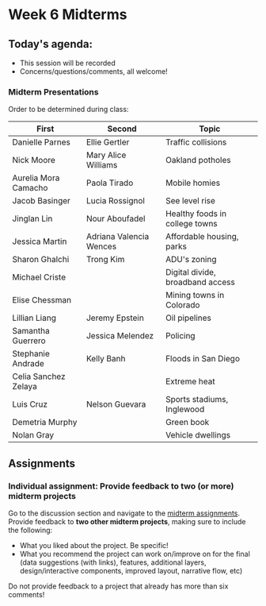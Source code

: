 # Week 6 Midterms

## Today's agenda:

- This session will be recorded
- Concerns/questions/comments, all welcome!

### Midterm Presentations

Order to be determined during class:

First | Second | Topic
--|--|--
Danielle Parnes	|	Ellie Gertler	|	Traffic collisions
Nick Moore	|	Mary Alice Williams	|	Oakland potholes
Aurelia Mora Camacho	|	Paola Tirado	|	Mobile homies
Jacob Basinger	|	Lucia Rossignol	|	See level rise
Jinglan Lin	|	Nour Aboufadel	|	Healthy foods in college towns
Jessica Martin	|	Adriana Valencia Wences	|	Affordable housing, parks
Sharon Ghalchi	|	Trong Kim 	|	ADU's zoning
Michael Criste	|		|	Digital divide, broadband access
Elise Chessman	|		|	Mining towns in Colorado
Lillian Liang	|	Jeremy Epstein	|	Oil pipelines
Samantha Guerrero 	|	Jessica Melendez	|	Policing
Stephanie Andrade	|	Kelly Banh	|	Floods in San Diego
Celia Sanchez Zelaya	|		|	Extreme heat
Luis Cruz	|	Nelson Guevara	|	Sports stadiums, Inglewood
Demetria Murphy	|		|	Green book
Nolan Gray	|		|	Vehicle dwellings

## Assignments

### Individual assignment: Provide feedback to two (or more) midterm projects

Go to the discussion section and navigate to the [midterm assignments](https://github.com/yohman/21F-UP206A/discussions/13). Provide feedback to **two other midterm projects**, making sure to include the following:

- What you liked about the project. Be specific!
- What you recommend the project can work on/improve on for the final (data suggestions (with links), features, additional layers, design/interactive components, improved layout, narrative flow, etc)

Do not provide feedback to a project that already has more than six comments!
